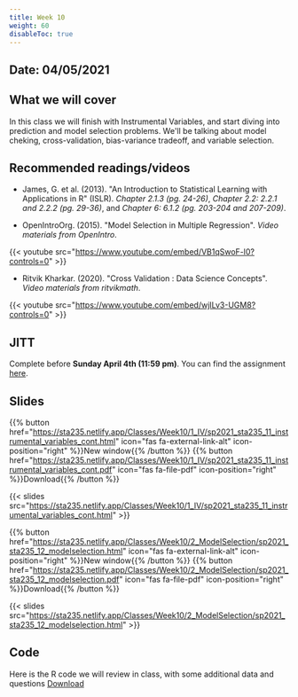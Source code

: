 ```yaml
---
title: Week 10
weight: 60
disableToc: true
---
```


## Date: 04/05/2021

## What we will cover

In this class we will finish with Instrumental Variables, and start diving into prediction and model selection problems. We'll be talking about model cheking, cross-validation, bias-variance tradeoff, and variable selection.

## Recommended readings/videos

- James, G. et al. (2013). "An Introduction to Statistical Learning with Applications in R" (ISLR). *Chapter 2.1.3 (pg. 24-26)*, *Chapter 2.2: 2.2.1 and 2.2.2 (pg. 29-36)*, and *Chapter 6: 6.1.2 (pg. 203-204 and 207-209)*. 

- OpenIntroOrg. (2015). "Model Selection in Multiple Regression". *Video materials from OpenIntro*.

{{< youtube src="https://www.youtube.com/embed/VB1qSwoF-l0?controls=0" >}}

- Ritvik Kharkar. (2020). "Cross Validation : Data Science Concepts". *Video materials from ritvikmath*.

{{< youtube src="https://www.youtube.com/embed/wjILv3-UGM8?controls=0" >}}



## JITT 

Complete before **Sunday April 4th (11:59 pm)**. You can find the assignment <a onclick="ga('send', 'event', 'External-Link','click','JITT7','0','Link');" href="https://forms.gle/2esQgBHEeMDaqxKd6" target="_blank">here</a>.

## Slides

{{% button href="https://sta235.netlify.app/Classes/Week10/1_IV/sp2021_sta235_11_instrumental_variables_cont.html" icon="fas fa-external-link-alt" icon-position="right" %}}New window{{% /button %}} {{% button href="https://sta235.netlify.app/Classes/Week10/1_IV/sp2021_sta235_11_instrumental_variables_cont.pdf" icon="fas fa-file-pdf" icon-position="right" %}}Download{{% /button %}} 

{{< slides src="https://sta235.netlify.app/Classes/Week10/1_IV/sp2021_sta235_11_instrumental_variables_cont.html" >}}

{{% button href="https://sta235.netlify.app/Classes/Week10/2_ModelSelection/sp2021_sta235_12_modelselection.html" icon="fas fa-external-link-alt" icon-position="right" %}}New window{{% /button %}} {{% button href="https://sta235.netlify.app/Classes/Week10/2_ModelSelection/sp2021_sta235_12_modelselection.pdf" icon="fas fa-file-pdf" icon-position="right" %}}Download{{% /button %}} 

{{< slides src="https://sta235.netlify.app/Classes/Week10/2_ModelSelection/sp2021_sta235_12_modelselection.html" >}}

## Code

Here is the R code we will review in class, with some additional data and questions <a onclick="ga('send', 'event', 'External-Link','click','code10','0','Link');" href="https://raw.githubusercontent.com/maibennett/sta235/main/exampleSite/content/Classes/Week10/code/sp2021_sta235_12_prediction1.R" target="_blank" class="btn btn-default">Download<i class="fas fa-code"></i></a> 
